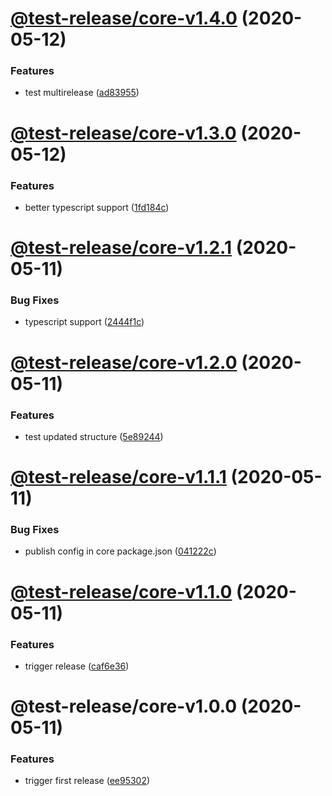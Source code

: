# [@test-release/core-v1.4.0](https://github.com/developer239/test-release/compare/@test-release/core-v1.3.0...@test-release/core-v1.4.0) (2020-05-12)


### Features

* test multirelease ([ad83955](https://github.com/developer239/test-release/commit/ad83955f7cf9255a1af7ca689d4e0903fd148482))

# [@test-release/core-v1.3.0](https://github.com/developer239/test-release/compare/@test-release/core-v1.2.1...@test-release/core-v1.3.0) (2020-05-12)


### Features

* better typescript support ([1fd184c](https://github.com/developer239/test-release/commit/1fd184cbf800b05c1af9cb935b4ccf2dcc4186d1))

# [@test-release/core-v1.2.1](https://github.com/developer239/test-release/compare/@test-release/core-v1.2.0...@test-release/core-v1.2.1) (2020-05-11)


### Bug Fixes

* typescript support ([2444f1c](https://github.com/developer239/test-release/commit/2444f1cf0810d294a10dc3e8012e1ac768b4d687))

# [@test-release/core-v1.2.0](https://github.com/developer239/test-release/compare/@test-release/core-v1.1.1...@test-release/core-v1.2.0) (2020-05-11)


### Features

* test updated structure ([5e89244](https://github.com/developer239/test-release/commit/5e89244f8bf8a7f694f9bd72ac1e2ff0b5a5cfbd))

# [@test-release/core-v1.1.1](https://github.com/developer239/test-release/compare/@test-release/core-v1.1.0...@test-release/core-v1.1.1) (2020-05-11)


### Bug Fixes

* publish config in core package.json ([041222c](https://github.com/developer239/test-release/commit/041222c3770f0fd9e28d3147ccb9891c729a7664))

# [@test-release/core-v1.1.0](https://github.com/developer239/test-release/compare/@test-release/core-v1.0.0...@test-release/core-v1.1.0) (2020-05-11)


### Features

* trigger release ([caf6e36](https://github.com/developer239/test-release/commit/caf6e36fd8617b4db19b6db7c498eb1c93449157))

# @test-release/core-v1.0.0 (2020-05-11)


### Features

* trigger first release ([ee95302](https://github.com/developer239/test-release/commit/ee95302503e74fff6503f6658aa00b14740c1cf0))
